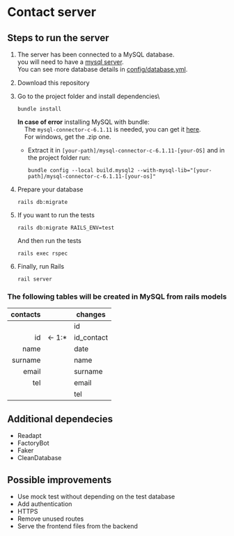 # Contact server
## Steps to run the server
1. The server has been connected to a MySQL database.\
you will need to have a [mysql server](https://dev.mysql.com/downloads/mysql/).\
You can see more database details in [config/database.yml](https://github.com/RaquelGG/contacts-server/blob/main/config/database.yml).

1. Download this repository 

2. Go to the project folder and install dependencies\
   ```
   bundle install
   ```
   **In case of error** installing MySQL with bundle:\
    &nbsp;&nbsp;&nbsp; The `mysql-connector-c-6.1.11` is needed, you can get it [here](https://downloads.mysql.com/archives/c-c/).\
    &nbsp;&nbsp;&nbsp; For windows, get the .zip one.
    - Extract it in `[your-path]/mysql-connector-c-6.1.11-[your-OS]` and in the project folder run:
        ```
        bundle config --local build.mysql2 --with-mysql-lib="[your-path]/mysql-connector-c-6.1.11-[your-os]"
        ```

3. Prepare your database
   ``` 
   rails db:migrate
   ```
4. If you want to run the tests
    ```
    rails db:migrate RAILS_ENV=test
    ```
    And then run the tests
    ```
    rails exec rspec
    ```
5. Finally, run Rails
   ```
   rail server
   ```


### The following tables will be created in MySQL from rails models

| contacts |        | changes    |
|---------:|:------:|------------|
|          |        | id         |
|       id | <- 1:* | id_contact |
|     name |        | date       |
|  surname |        | name       |
|    email |        | surname    |
|      tel |        | email      |
|          |        | tel        |

## Additional dependecies
- Readapt
- FactoryBot
- Faker
- CleanDatabase
  
## Possible improvements
- Use mock test without depending on the test database
- Add authentication
- HTTPS
- Remove unused routes
- Serve the frontend files from the backend